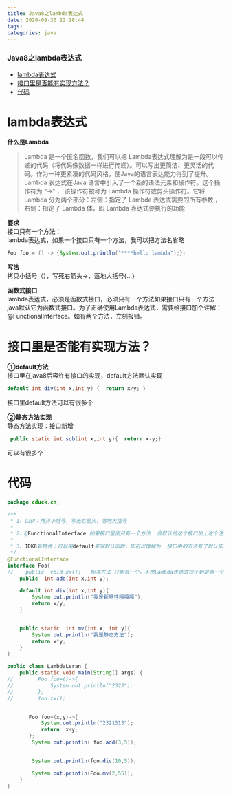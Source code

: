```yaml
---
title: Java8之lambda表达式
date: 2020-09-30 22:18:44
tags: 
categories: java
---
```


<!--more-->

### Java8之lambda表达式

- [lambda表达式](#lambda_2)
- [接口里是否能有实现方法？](#_21)
- [代码](#_36)

# lambda表达式

**什么是Lambda**

> Lambda 是一个匿名函数，我们可以把 Lambda表达式理解为是一段可以传递的代码（将代码像数据一样进行传递）。可以写出更简洁、更灵活的代码。作为一种更紧凑的代码风格，使Java的语言表达能力得到了提升。Lambda 表达式在Java 语言中引入了一个新的语法元素和操作符。这个操作符为 “->” ， 该操作符被称为 Lambda 操作符或剪头操作符。它将 Lambda 分为两个部分：左侧：指定了 Lambda 表达式需要的所有参数 ，右侧：指定了 Lambda 体，即 Lambda 表达式要执行的功能

**要求**  
接口只有一个方法：  
lambda表达式，如果一个接口只有一个方法，我可以把方法名省略

```java
Foo foo = () -> {System.out.println("****hello lambda");};
```

**写法**  
拷贝小括号（），写死右箭头->，落地大括号\{…\}

**函数式接口**  
lambda表达式，必须是函数式接口，必须只有一个方法如果接口只有一个方法java默认它为函数式接口。为了正确使用Lambda表达式，需要给接口加个注解：\@FunctionalInterface。如有两个方法，立刻报错。

# 接口里是否能有实现方法？

**①default方法**  
接口里在java8后容许有接口的实现，default方法默认实现

```java
default int div(int x,int y) {  return x/y; }
```

接口里default方法可以有很多个

**②静态方法实现**  
静态方法实现：接口新增

```java
 public static int sub(int x,int y){  return x-y;}
```

可以有很多个

# 代码

```java
package cduck.cn;

/**
 * 1、口诀：拷贝小括号，写死右箭头，落地大括号
 *
 * 2、@FunctionalInterface 如果接口里面只有一个方法  会默认给这个接口加上这个注解，代表该接口是一个函数式接口
 *
 * 3、JDK8新特性：可以用default来写默认函数，即可以理解为  接口中的方法有了默认实现
 */
@FunctionalInterface
interface Foo{
//    public  void xx();   标准方法 只能有一个，不然Lambda表达式找不到是哪一个。但default 与static方法可以写很多
    public  int add(int x,int y);

    default int div(int x,int y){
        System.out.println("我是新特性嘎嘎嘎");
        return x/y;
    }


    public static  int mv(int x, int y){
        System.out.println("我是静态方法");
        return x*y;
    }
}

public class LambdaLeran {
    public static void main(String[] args) {
//        Foo foo=()->{
//            System.out.println("2323");
//        };
//        foo.xx();


       Foo foo=(x,y)->{
           System.out.println("2321313");
           return  x+y;
       };
        System.out.println( foo.add(3,5));


        System.out.println(foo.div(10,5));

        System.out.println(Foo.mv(2,55));
    }
}

```